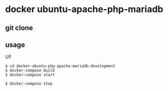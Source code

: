 # docker ubuntu-apache-php-mariadb

## git clone

## usage

UP

```shell
$ cd docker-ubuntu-php-apache-mariadb-development
$ docker-compose build
$ docker-compose start
```

```shell
$ docker-compose stop
```
